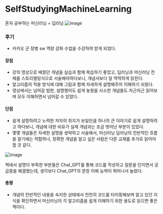 # SelfStudyingMachineLearning
혼자 공부하는 머신러닝 + 딥러닝
![image](https://github.com/IM2COLD/SelfStudyingMachineLearning/assets/114397640/0c9cc42b-b24e-49eb-93a5-c2848887391f)
### 후기
- 카카오 군 장병 sw 역량 강화 수업을 수강하여 받게 되었다.

#### 장점
- 강의 영상으로 배웠던 개념을 실습과 함께 복습하기 좋았고, 딥러닝과 머신러닝 전체를 스토리텔링식으로 서술해야하다보니, 개념서보다 덜 딱딱하게 읽힌다.
- 알고리즘의 적용 방식에 대해 그림과 함께 자세하게 설명해주어 이해하기 쉬웠다.
- 영상에서는 넘어갈 법한, 설명했어도 쉽게 놓쳤을 사소한 개념들도 차근차근 읽어보며 모두 이해하면서 넘어갈 수 있었다.

#### 단점
- 쉽게 설명하려고 노력한 저자의 취지가 보일만큼 하나의 큰 이야기로 쉽게 설명하려고 하다보니, 개념에 대한 비유가 실제 개념과는 조금 벗어난 부분이 있었다.
- 몇몇 개념들은 자세한 설명을 생략하고 서술해서, 머신러닝 딥러닝의 전반적인 흐름을 알기에는 적합하나, 정확한 개념을 알고 싶은 사람은 다른 교재를 추가로 읽어야 할 것 같다.


![image](https://github.com/IM2COLD/SelfStudyingMachineLearning/assets/114397640/650cd9c5-af18-4bc8-8c8c-bd24dce805ff)

책에서 설명이 부족한 부분들은 Chat_GPT를 통해 코드를 작성하고 질문을 던지면서 궁금증을 해결했는데, 생각보다 Chat_GPT의 문장 이해 능력이 뛰어나서 놀랐다.

#### 총평
- 개념의 전반적인 내용을 숙지한 상태에서 천천히 코드를 타이핑해보며 알고 있던 지식을 확인하면서 머신러닝의 각 알고리즘을 쉽게 이해하기 위한 용도로 읽으면 좋은 책이다.
